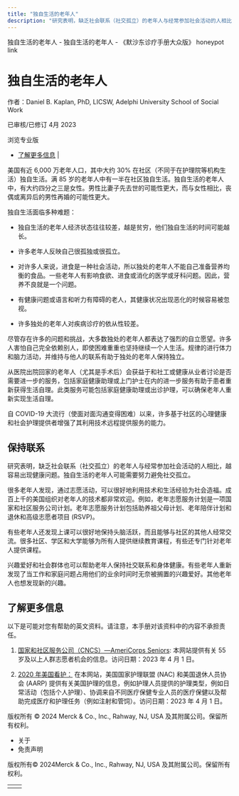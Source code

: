```yaml
---
title: "独自生活的老年人"
description: "研究表明，缺乏社会联系（社交孤立）的老年人与经常参加社会活动的人相比，越容易出现健康问题。独自生活的老年人可能需要努力避免社交孤立。"
---
```


﻿独自生活的老年人 \- 独自生活的老年人 \- 《默沙东诊疗手册大众版》 honeypot link

# 独自生活的老年人

作者：Daniel B. Kaplan, PhD, LICSW, Adelphi University School of Social Work

已审核/已修订 4月 2023

浏览专业版

- [了解更多信息](#了解更多信息_v43473915_zh) \|

美国有近 6,000 万老年人口，其中大约 30% 在社区（不同于在护理院等机构生活）独自生活。满 85 岁的老年人中有一半在社区独自生活。独自生活的老年人中，有大约四分之三是女性。男性比妻子先去世的可能性更大，而与女性相比，丧偶或离异后的男性再婚的可能性更大。

独自生活面临多种难题：

- 独自生活的老年人经济状态往往较差，越是贫穷，他们独自生活的时间可能越长。

- 许多老年人反映自己很孤独或很孤立。

- 对许多人来说，进食是一种社会活动，所以独处的老年人不能自己准备营养均衡的食品。一些老年人有影响食欲、进食或消化的医学或牙科问题。因此，营养不良就是一个问题。

- 有健康问题或语言和听力有障碍的老人，其健康状况出现恶化的时候容易被忽视。

- 许多独处的老年人对疾病诊疗的依从性较差。


尽管存在许多的问题和挑战，大多数独处的老年人都表达了强烈的自立愿望。许多人害怕自己完全依赖别人，即使困难重重也坚持继续一个人生活。规律的进行体力和脑力活动，并维持与他人的联系有助于独处的老年人保持独立。

从医院出院回家的老年人（尤其是手术后）会获益于和社工或健康从业者讨论是否需要进一步的服务，包括家庭健康助理或上门护士在内的进一步服务有助于患者重新获得生活自理。此类服务可能包括家庭健康助理或出诊护理，可以确保老年人重新实现生活自理。

自 COVID-19 大流行（使面对面沟通变得困难）以来，许多基于社区的心理健康和社会护理提供者增强了其利用技术远程提供服务的能力。

## 保持联系

研究表明，缺乏社会联系（社交孤立）的老年人与经常参加社会活动的人相比，越容易出现健康问题。独自生活的老年人可能需要努力避免社交孤立。

很多老年人发现，通过志愿活动，可以很好地利用技术和生活经验为社会造福。成百上千的美国组织对老年人的技术都非常欢迎。例如，老年志愿服务计划是一项国家和社区服务公司计划。老年志愿服务计划包括助养祖父母计划、老年陪伴计划和退休和高级志愿者项目 (RSVP)。

有些老年人还发现上课可以很好地保持头脑活跃，而且能够与社区的其他人经常交流。很多社区、学区和大学能够为所有人提供继续教育课程，有些还专门针对老年人提供课程。

兴趣爱好和社会群体也可以帮助老年人保持社交联系和身体健康。有些老年人重新发现了当工作和家庭问题占用他们的业余时间时无奈被搁置的兴趣爱好。其他老年人也想发现新的兴趣。

## 了解更多信息

以下是可能对您有帮助的英文资料。请注意，本手册对该资料中的内容不承担责任。

1. [国家和社区服务公司（CNCS）—AmeriCorps Seniors](http://www.nationalservice.gov/programs/senior-corps): 本网站提供有关 55 岁及以上人群志愿者机会的信息。访问日期：2023 年 4 月 1 日。

2. [2020 年美国看护：](https://www.aarp.org/content/dam/aarp/ppi/2020/05/full-report-caregiving-in-the-united-states.doi.10.26419-2Fppi.00103.001.pdf) 在本网站，美国国家护理联盟 (NAC) 和美国退休人员协会 (AARP) 提供有关美国护理的信息，例如护理人员提供的护理类型，例如日常活动（包括个人护理）、协调来自不同医疗保健专业人员的医疗保健以及帮助完成医疗和护理任务（例如注射和管饲）。访问日期：2023 年 4 月 1 日。




版权所有 © 2024
Merck & Co., Inc., Rahway, NJ, USA 及其附属公司。保留所有权利。

- 关于
- 免责声明

版权所有© 2024Merck & Co., Inc., Rahway, NJ, USA 及其附属公司。保留所有权利。

|     |     |
| --- | --- |
|  |  |